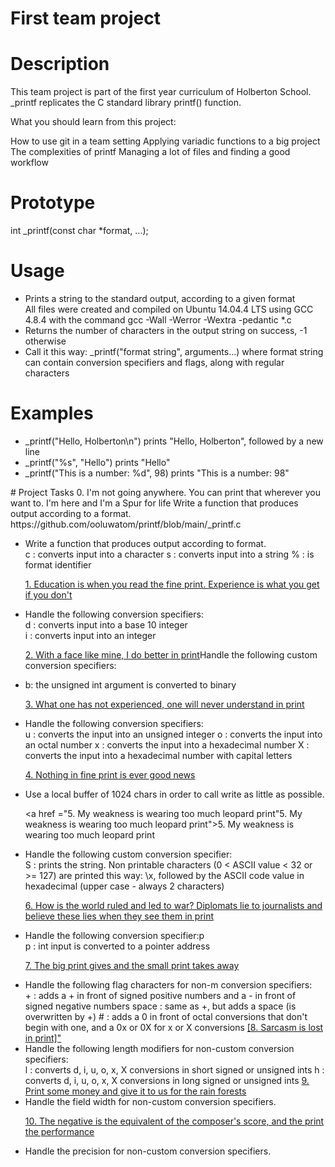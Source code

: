 # First team project
# Description
This team project is part of the first year curriculum of Holberton School. _printf replicates the C standard library printf() function.

What you should learn from this project:

How to use git in a team setting
Applying variadic functions to a big project
The complexities of printf
Managing a lot of files and finding a good workflow
# Prototype
int _printf(const char *format, ...);
# Usage
<ul>
<li>Prints a string to the standard output, according to a given format</li>
</li>All files were created and compiled on Ubuntu 14.04.4 LTS using GCC 4.8.4 with the command gcc -Wall -Werror -Wextra -pedantic *.c</li>
<li>Returns the number of characters in the output string on success, -1 otherwise</li>
<li>Call it this way: _printf("format string", arguments...) where format string can contain conversion specifiers and flags, along with regular characters</li>
</ul>

# Examples
<ul>
<li>_printf("Hello, Holberton\n") prints "Hello, Holberton", followed by a new line</li>
<li>_printf("%s", "Hello") prints "Hello"</li>
<li>_printf("This is a number: %d", 98) prints "This is a number: 98"</li>
</ul>
# Project Tasks
0. I'm not going anywhere. You can print that wherever you want to. I'm here and I'm a Spur for life
Write a function that produces output according to a format.
https://github.com/ooluwatom/printf/blob/main/_printf.c
<ul>
<li>Write a function that produces output according to format.</li>
c : converts input into a character
s : converts input into a string
% : is format identifier

<a href ="1. Education is when you read the fine print. Experience is what you get if you don't">1. Education is when you read the fine print. Experience is what you get if you don't</a>
<li>Handle the following conversion specifiers:</li>
d : converts input into a base 10 integer<br/>
i : converts input into an integer

<a href ="2. With a face like mine, I do better in print">2. With a face like mine, I do better in print</a>Handle the following custom conversion specifiers:
<li>b: the unsigned int argument is converted to binary</li>

<a href ="3. What one has not experienced, one will never understand in print">3. What one has not experienced, one will never understand in print</a>
<li>Handle the following conversion specifiers:</li>
u : converts the input into an unsigned integer
o : converts the input into an octal number
x : converts the input into a hexadecimal number
X : converts the input into a hexadecimal number with capital letters

<a href ="4. Nothing in fine print is ever good news">4. Nothing in fine print is ever good news</a>
<li>Use a local buffer of 1024 chars in order to call write as little as possible.</li>

<a href ="5. My weakness is wearing too much leopard print"5. My weakness is wearing too much leopard print">5. My weakness is wearing too much leopard print</a>
<li>Handle the following custom conversion specifier:</li>
S : prints the string.
Non printable characters (0 < ASCII value < 32 or >= 127) are printed this way: \x, followed by the ASCII code value in hexadecimal (upper case - always 2 characters)

<a href ="6. How is the world ruled and led to war? Diplomats lie to journalists and believe these lies when they see them in print">6. How is the world ruled and led to war? Diplomats lie to journalists and believe these lies when they see them in print</a>
<li>Handle the following conversion specifier:p</li>
p : int input is converted to a pointer address

<a href ="7. The big print gives and the small print takes away">7. The big print gives and the small print takes away</a>
<li>Handle the following flag characters for non-m conversion specifiers:</li>
+ : adds a + in front of signed positive numbers and a - in front of signed negative numbers
space : same as +, but adds a space (is overwritten by +)
# : adds a 0 in front of octal conversions that don't begin with one, and a 0x or 0X for x or X conversions
<a href ="[8. Sarcasm if lost in print]">[8. Sarcasm is lost in print]"</a>
<li>Handle the following length modifiers for non-custom conversion specifiers:</li>
l : converts d, i, u, o, x, X conversions in short signed or unsigned ints
h : converts d, i, u, o, x, X conversions in long signed or unsigned ints
<a href ="9. Print some money and give it to us for the rain forests">9. Print some money and give it to us for the rain forests</a>
<li>Handle the field width for non-custom conversion specifiers.</li>

<a href ="10. The negative is the equivalent of the composer's score, and the print the performance">10. The negative is the equivalent of the composer's score, and the print the performance</a>
<li>Handle the precision for non-custom conversion specifiers.</li>
</ul>






